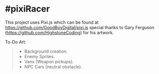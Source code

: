 #pixiRacer
=========

This project uses Pixi.js which can be found at https://github.com/GoodBoyDigital/pixi.js
special thanks to Gary Ferguson (https://github.com/HighstoneCoding) for his artwork.

To-Do Art:
>- Background creation.
>- Enemy Sprites.
>- Vans (Weapon pickups).
>- NPC Cars (neutral obstacle).

